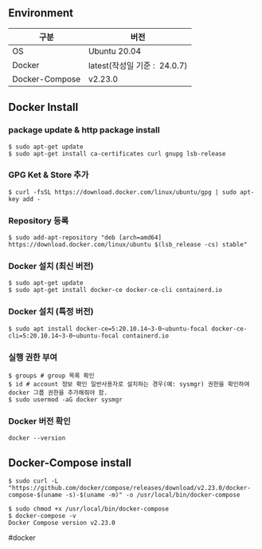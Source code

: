 ## Environment
|구분|버전|
|---|---|
|OS|Ubuntu 20.04|
|Docker|latest(작성일 기준 :  24.0.7)|
|Docker-Compose|v2.23.0|

## Docker Install

### package update & http package install

```shell
$ sudo apt-get update
$ sudo apt-get install ca-certificates curl gnupg lsb-release
```

### GPG Ket & Store 추가
```shell 
$ curl -fsSL https://download.docker.com/linux/ubuntu/gpg | sudo apt-key add -
```

### Repository 등록
```shell
$ sudo add-apt-repository "deb [arch=amd64] https://download.docker.com/linux/ubuntu $(lsb_release -cs) stable"
```


### Docker 설치 (최신 버전)
```shell
$ sudo apt-get update
$ sudo apt-get install docker-ce docker-ce-cli containerd.io
```
### Docker 설치 (특정 버전)

```shell
$ sudo apt install docker-ce=5:20.10.14~3-0~ubuntu-focal docker-ce-cli=5:20.10.14~3-0~ubuntu-focal containerd.io
```

### 실행 권한 부여

```shell
$ groups # group 목록 확인
$ id # account 정보 확인 일반사용자로 설치하는 경우(예: sysmgr) 권한을 확인하여 docker 그룹 권한을 추가해줘야 함.
$ sudo usermod -aG docker sysmgr
```

### Docker 버전 확인

```shell
docker --version
```

## Docker-Compose install

```shell
$ sudo curl -L "https://github.com/docker/compose/releases/download/v2.23.0/docker-compose-$(uname -s)-$(uname -m)" -o /usr/local/bin/docker-compose

$ sudo chmod +x /usr/local/bin/docker-compose
$ docker-compose -v
Docker Compose version v2.23.0
```


#docker
